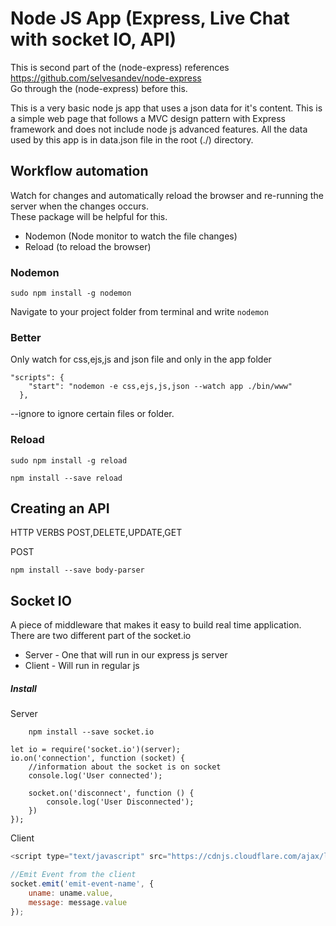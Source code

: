 # Node JS App (Express, Live Chat with socket IO, API)
This is second part of the (node-express) references https://github.com/selvesandev/node-express  
Go through the (node-express) before this.

This is a very basic node js app that uses a json data for it's content. This is a simple web page that follows a MVC design pattern with Express framework and does not include node js advanced features.
All the data used by this app is in data.json file in the root (./) directory.  


## Workflow automation
Watch for changes and automatically reload the browser and re-running the server when the changes occurs.    
These package will be helpful for this.
* Nodemon (Node monitor to watch the file changes)
* Reload (to reload the browser)

### Nodemon
```terminal
sudo npm install -g nodemon
```

Navigate to your project folder from terminal and write `nodemon`

### Better 
Only watch for css,ejs,js and json file and only in the app folder
```terminal
"scripts": {
    "start": "nodemon -e css,ejs,js,json --watch app ./bin/www"
  },
```

--ignore to ignore certain files or folder.


### Reload
```terminal
sudo npm install -g reload
```

```terminal 
npm install --save reload
```


## Creating an API

HTTP VERBS POST,DELETE,UPDATE,GET


POST
```terminal
npm install --save body-parser
```


## Socket IO
A piece of middleware that makes it easy to build real time application. There are two different part 
of the socket.io
* Server - One that will run in our express js server
* Client - Will run in regular js 

##### Install

Server
```terminal
    npm install --save socket.io
```

```nodejs
let io = require('socket.io')(server);
io.on('connection', function (socket) {
    //information about the socket is on socket
    console.log('User connected');

    socket.on('disconnect', function () {
        console.log('User Disconnected');
    })
});    
```
Client
```php
<script type="text/javascript" src="https://cdnjs.cloudflare.com/ajax/libs/socket.io/2.0.3/socket.io.js"></script>
```

```javascript
//Emit Event from the client
socket.emit('emit-event-name', {
    uname: uname.value,
    message: message.value
});

```